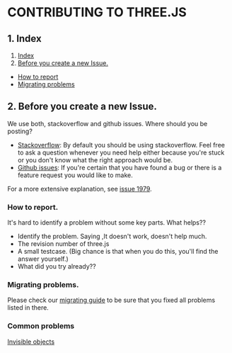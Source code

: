 # CONTRIBUTING TO THREE.JS

## 1. Index

1. [Index](#1-index)
2. [Before you create a new Issue.](#2-before-you-create-a-new-issue)
  * [How to report](#how-to-report)
  * [Migrating problems](#migrating-problems)

## 2. Before you create a new Issue.

We use both, stackoverflow and github issues. Where should you be posting?

* [Stackoverflow](http://stackoverflow.com/questions/tagged/three.js): By default you should be using stackoverflow. Feel free to ask a question whenever you need help either because you're stuck or you don't know what the right approach would be.
* [Github issues](https://github.com/mrdoob/three.js/issues): If you're certain that you have found a bug or there is a feature request you would like to make.

For a more extensive explanation, see [issue 1979](https://github.com/mrdoob/three.js/issues/1979).

### How to report.

It's hard to identify a problem without some key parts. What helps??

* Identify the problem. Saying ,It doesn't work, doesn't help much.
* The revision number of three.js
* A small testcase. (Big chance is that when you do this, you'll find the answer yourself.)
* What did you try already??

### Migrating problems. 

Please check our [migrating guide](https://github.com/mrdoob/three.js/wiki/Migration) to be sure that you fixed all problems listed in there. 

### Common problems

[Invisible objects](https://github.com/mrdoob/three.js/wiki/Invisible-objects)




